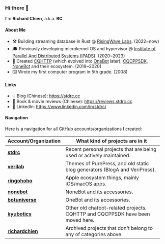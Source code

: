 ### Hi there 👋

<!--
**richardchien/richardchien** is a ✨ _special_ ✨ repository because its `README.md` (this file) appears on your GitHub profile.

Here are some ideas to get you started:

- 🔭 I’m currently working on ...
- 🌱 I’m currently learning ...
- 👯 I’m looking to collaborate on ...
- 🤔 I’m looking for help with ...
- 💬 Ask me about ...
- 📫 How to reach me: ...
- 😄 Pronouns: ...
- ⚡ Fun fact: ...
-->

I'm **Richard Chien**, a.k.a. **RC**.

#### About Me

- 🛠 Building streaming database in Rust @ [RisingWave Labs](https://github.com/risingwavelabs). (2022~now)
- 🎓 Previously developing microkernel OS and hypervisor @ [Institute of Parallel And Distributed Systems (IPADS)](https://ipads.se.sjtu.edu.cn). (2020~2023)
- 🤖 Created [CQHTTP](https://github.com/kyubotics/coolq-http-api) (which evolved into [OneBot](https://github.com/botuniverse/onebot) later), [CQCPPSDK](https://github.com/kyubotics/cqcppsdk), [NoneBot](https://github.com/nonebot/nonebot) and their ecosystem. (2016~2020)
- ⌨️ Wrote my first computer program in 5th grade. (2008)

<!--
- 🛠 Database kernel engineer at [RisingWave Labs](https://github.com/risingwavelabs). (2022~now)
- 🎓 Master at [Institute of Parallel And Distributed Systems (IPADS)](https://ipads.se.sjtu.edu.cn), SJTU. (2020~2023)
- 🤖 Created several popular chatbot projects including [CQHTTP](https://github.com/kyubotics/coolq-http-api) and [NoneBot](https://github.com/nonebot/nonebot). (2016~2020)
  - 📝 Initiated and maintaining [OneBot](https://github.com/botuniverse/onebot) chatbot API standard. (2020~now)
- ⌨️ Wrote my first computer program in 5th grade. (2008)
-->

#### Links

- 💡 Blog (Chinese): https://stdrc.cc
- 💬 Book & movie reviews (Chinese): https://reviews.stdrc.cc
- 📇 LinkedIn: https://www.linkedin.com/in/stdrc/

#### Navigation

Here is a navigation for all GitHub accounts/organizations I created:

Account/Organization | What kind of projects are in it
--- | ---
**[stdrc](https://github.com/stdrc?tab=repositories)** | Recent personal projects that are being used or actively maintained.
**[verilab](https://github.com/verilab)** | Themes of PurePress, and old static blog generators (BlogA and VeriPress).
**[ringohoho](https://github.com/ringohoho)** | Apple ecosystem things, mainly iOS/macOS apps.
**[nonebot](https://github.com/nonebot)** | NoneBot and its accessories.
**[botuniverse](https://github.com/botuniverse)** | OneBot and its accessories.
**[kyubotics](https://github.com/kyubotics)** | Other old chatbot-related projects. CQHTTP and CQCPPSDK have been moved here.
**[richardchien](https://github.com/richardchien)** | Archived projects that don't belong to any of categories above.
